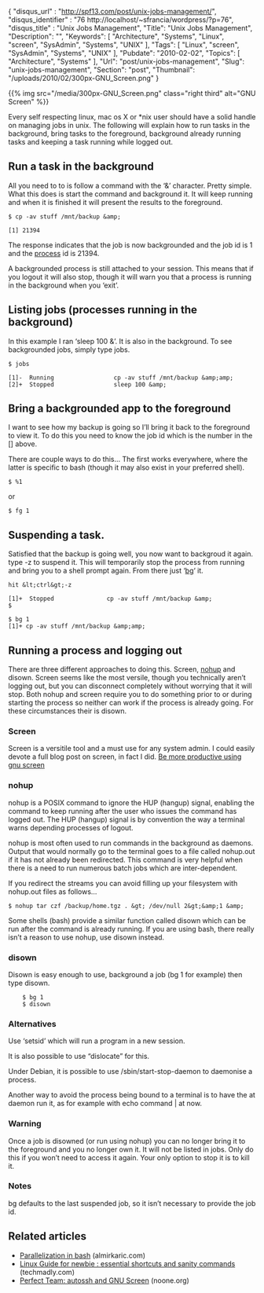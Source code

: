 {
	"disqus_url" : "http://spf13.com/post/unix-jobs-management/",
	"disqus_identifier" : "76 http://localhost/~sfrancia/wordpress/?p=76",
	"disqus_title" : "Unix Jobs Management",
	"Title": "Unix Jobs Management",
	"Description": "",
	"Keywords": [
		"Architecture",
		"Systems",
		"Linux",
		"screen",
		"SysAdmin",
		"Systems",
		"UNIX"
	],
	"Tags": [
		"Linux",
		"screen",
		"SysAdmin",
		"Systems",
		"UNIX"
	],
	"Pubdate": "2010-02-02",
	"Topics": [
		"Architecture",
		"Systems"
	],
	"Url": "post/unix-jobs-management",
	"Slug": "unix-jobs-management",
	"Section": "post",
	"Thumbnail": "/uploads/2010/02/300px-GNU_Screen.png"
}

{{% img src="/media/300px-GNU_Screen.png" class="right third" alt="GNU Screen" %}}

Every self respecting linux, mac os X or \*nix user should have a solid
handle on managing jobs in unix. The following will explain how to run
tasks in the background, bring tasks to the foreground, background
already running tasks and keeping a task running while logged out.

Run a task in the background
----------------------------

All you need to to is follow a command with the ‘&’ character. Pretty
simple. What this does is start the command and background it. It will
keep running and when it is finished it will present the results to the
foreground.


    $ cp -av stuff /mnt/backup &amp;

    [1] 21394

The response indicates that the job is now backgrounded and the job id
is 1 and
the [process](http://en.wikipedia.org/wiki/Process_%28computing%29 "Process (computing)")
id is 21394.

A backgrounded process is still attached to your session. This means
that if you logout it will also stop, though it will warn you that a
process is running in the background when you ‘exit’.

Listing jobs (processes running in the background)
--------------------------------------------------

In this example I ran ‘sleep 100 &’. It is also in the background. To
see backgrounded jobs, simply type jobs.


    $ jobs

    [1]-  Running                 cp -av stuff /mnt/backup &amp;amp;
    [2]+  Stopped                 sleep 100 &amp;

Bring a backgrounded app to the foreground
------------------------------------------

I want to see how my backup is going so I’ll bring it back to the
foreground to view it. To do this you need to know the job id which is
the number in the [] above.

There are couple ways to do this… The first works everywhere, where the
latter is specific to bash (though it may also exist in your preferred
shell).


    $ %1

or


    $ fg 1

Suspending a task.
------------------

Satisfied that the backup is going well, you now want to backgroud it
again. type -z to suspend it. This will temporarily stop the process
from running and bring you to a shell prompt again. From there just
‘[bg](http://en.wikipedia.org/wiki/Bg_%28Unix%29 "Bg (Unix)")‘ it.


    hit &lt;ctrl&gt;-z

    [1]+  Stopped               cp -av stuff /mnt/backup &amp;
    $

    $ bg 1
    [1]+ cp -av stuff /mnt/backup &amp;amp;

Running a process and logging out
---------------------------------

There are three different approaches to doing this.
Screen, [nohup](http://en.wikipedia.org/wiki/Nohup "Nohup") and disown.
Screen seems like the most versile, though you technically aren’t
logging out, but you can disconnect completely without worrying that it
will stop. Both nohup and screen require you to do something prior to or
during starting the process so neither can work if the process is
already going. For these circumstances their is disown.

### Screen

Screen is a versitile tool and a must use for any system admin. I could
easily devote a full blog post on screen, in fact I did. [Be more
productive using gnu
screen](http://spf13.com/content/be-more-productive-using-gnu-screen)

### nohup

nohup is a POSIX command to ignore the HUP (hangup) signal, enabling the
command to keep running after the user who issues the command has logged
out. The HUP (hangup) signal is by convention the way a terminal warns
depending processes of logout.

nohup is most often used to run commands in the background as daemons.
Output that would normally go to the terminal goes to a file called
nohup.out if it has not already been redirected. This command is very
helpful when there is a need to run numerous batch jobs which are
inter-dependent.

If you redirect the streams you can avoid filling up your filesystem
with nohup.out files as follows…


    $ nohup tar czf /backup/home.tgz . &gt; /dev/null 2&gt;&amp;1 &amp;

Some shells (bash) provide a similar function called disown which can be
run after the command is already running. If you are using bash, there
really isn’t a reason to use nohup, use disown instead.

### disown

Disown is easy enough to use, background a job (bg 1 for example) then
type disown.


        $ bg 1
        $ disown

### Alternatives

Use ‘setsid’ which will run a program in a new session.

It is also possible to use “dislocate” for this.

Under Debian, it is possible to use /sbin/start-stop-daemon to daemonise
a process.

Another way to avoid the process being bound to a terminal is to have
the at daemon run it, as for example with echo command | at now.

### Warning

Once a job is disowned (or run using nohup) you can no longer bring it
to the foreground and you no longer own it. It will not be listed in
jobs. Only do this if you won’t need to access it again. Your only
option to stop it is to kill it.

### Notes

bg defaults to the last suspended job, so it isn’t necessary to provide
the job id.

## Related articles
-   [Parallelization in
    bash](http://almirkaric.com/2010/5/2/parallelization-in-bash/)
    (almirkaric.com)
-   [Linux Guide for newbie : essential shortcuts and sanity
    commands](http://www.techmadly.com/linux-guide-for-newbie-essential-shortcuts-and-sanity-commands)
    (techmadly.com)
-   [Perfect Team: autossh and GNU
    Screen](http://noone.org/blog/English/Computer/Shell/Perfect%252520Team:%252520autossh%252520and%252520GNU%252520Screen.html)
    (noone.org)

